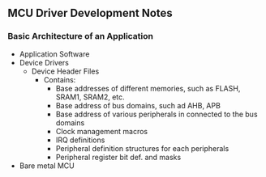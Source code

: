 ## MCU Driver Development Notes

### Basic Architecture of an Application

* Application Software 
* Device Drivers
    * Device Header Files
        * Contains: 
            * Base addresses of different memories, such as FLASH, SRAM1, SRAM2, etc.
            * Base address of bus domains, such ad AHB, APB
            * Base address of various peripherals in connected to the bus domains
            * Clock management macros
            * IRQ definitions
            * Peripheral definition structures for each peripherals
            * Peripheral register bit def. and masks
* Bare metal MCU